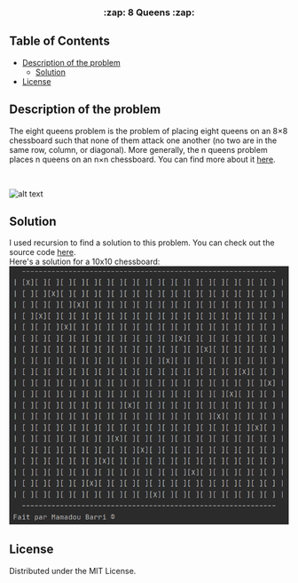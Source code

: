 
<p align="center">
  <h3 align="center"> :zap: 8 Queens :zap:</h3>
</p>


## Table of Contents

* [Description of the problem](#description-of-the-problem)
  * [Solution](#solution)
* [License](#license)




## Description of the problem

The eight queens problem is the problem of placing eight queens on an 8×8 chessboard such that none of them attack one another (no two are in the same row, column, or diagonal). More generally, the n queens problem places n queens on an n×n chessboard. You can find more about it [here]( https://www.geeksforgeeks.org/8-queen-problem/ ).

</br>

![alt text](https://miro.medium.com/max/457/1*SVCP2lIp1jfzJuQn_QUeVg.png)

## Solution

I used recursion to find a solution to this problem. You can check out the source code [here](https://github.com/MamadouBarri/8Queens/blob/master/HuitesDames/src/Dames.java).
</br>
Here's a solution for a 10x10 chessboard:
![alt text](https://github.com/MamadouBarri/8Queens/blob/master/Capture.PNG?raw=True)

## License

Distributed under the MIT License.

